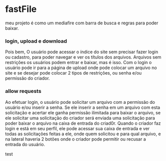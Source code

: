 # fastFile

 meu projeto é como um mediafire com barra de busca e regras para poder baixar.

### login, upload e download 
 Pois bem, O usuário pode acessar o índice do site sem precisar fazer login ou cadastro, para poder navegar e ver os títulos dos arquivos. Arquivos sem restrições os usuários podem entrar e baixar, mas é isso. Com o login o usuário pode ir para a página de upload onde pode colocar um arquivo no site e se desejar pode colocar 2 tipos de restrições, ou senha e/ou permissão do criador.

### allow requests
 Ao efetuar login, o usuário  pode solicitar um arquivo com a permissão do usuário e/ou inserir a senha. Se ele inserir a senha em um arquivo com esta solicitação e acertar ele ganha permissão ilimitada para baixar o arquivo, se ele solicitar uma solicitação do criador será enviada uma solicitação para poder baixar o arquivo na caixa de entrada do criad0r. Quando o criador faz login e está em seu perfil, ele pode acessar sua caixa de entrada e ver todas as solicitações feitas a ele, onde quem solicitou e para qual arquivo, e na lateral haveria 2 botões onde o criador pode permitir ou recusar a entrada do usuário.

test